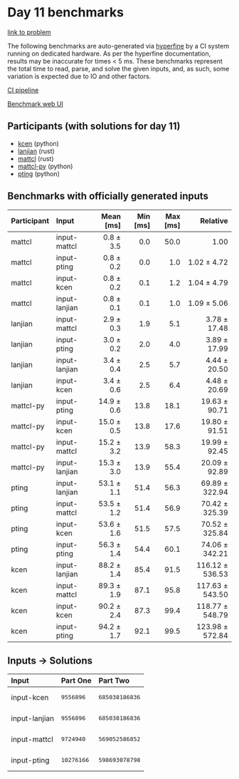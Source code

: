 # Day 11 benchmarks

[link to problem](https://adventofcode.com/2023/day/11)

The following benchmarks are auto-generated via
[hyperfine](https://github.com/sharkdp/hyperfine) by a CI system running on
dedicated hardware. As per the hyperfine documentation, results may be
inaccurate for times < 5 ms. These benchmarks represent the total time to read,
parse, and solve the given inputs, and, as such, some variation is expected due
to IO and other factors.

[CI pipeline](http://ci.papercode.net:8080/teams/main/pipelines/aoc2023)

[Benchmark web UI](https://aoc.ancalagon.black)


## Participants (with solutions for day 11)

- [kcen](https://github.com/kcen/aoc2023) (python)
- [lanjian](https://github.com/lanjian/aoc-2023) (rust)
- [mattcl](https://github.com/mattcl/aoc2023) (rust)
- [mattcl-py](https://github.com/mattcl/aoc2023-py) (python)
- [pting](https://github.com/pting/aoc2023) (python)


## Benchmarks with officially generated inputs

| Participant | Input | Mean [ms] | Min [ms] | Max [ms] | Relative |
|:---|:---|---:|---:|---:|---:|
| mattcl | input-mattcl | 0.8 ± 3.5 | 0.0 | 50.0 | 1.00 |
| mattcl | input-pting | 0.8 ± 0.2 | 0.0 | 1.0 | 1.02 ± 4.72 |
| mattcl | input-kcen | 0.8 ± 0.2 | 0.1 | 1.2 | 1.04 ± 4.79 |
| mattcl | input-lanjian | 0.8 ± 0.1 | 0.1 | 1.0 | 1.09 ± 5.06 |
| lanjian | input-mattcl | 2.9 ± 0.3 | 1.9 | 5.1 | 3.78 ± 17.48 |
| lanjian | input-pting | 3.0 ± 0.2 | 2.0 | 4.0 | 3.89 ± 17.99 |
| lanjian | input-lanjian | 3.4 ± 0.4 | 2.5 | 5.7 | 4.44 ± 20.50 |
| lanjian | input-kcen | 3.4 ± 0.6 | 2.5 | 6.4 | 4.48 ± 20.69 |
| mattcl-py | input-pting | 14.9 ± 0.6 | 13.8 | 18.1 | 19.63 ± 90.71 |
| mattcl-py | input-kcen | 15.0 ± 0.5 | 13.8 | 17.6 | 19.80 ± 91.51 |
| mattcl-py | input-mattcl | 15.2 ± 3.2 | 13.9 | 58.3 | 19.99 ± 92.45 |
| mattcl-py | input-lanjian | 15.3 ± 3.0 | 13.9 | 55.4 | 20.09 ± 92.89 |
| pting | input-lanjian | 53.1 ± 1.1 | 51.4 | 56.3 | 69.89 ± 322.94 |
| pting | input-mattcl | 53.5 ± 1.2 | 51.4 | 56.9 | 70.42 ± 325.39 |
| pting | input-kcen | 53.6 ± 1.6 | 51.5 | 57.5 | 70.52 ± 325.84 |
| pting | input-pting | 56.3 ± 1.4 | 54.4 | 60.1 | 74.06 ± 342.21 |
| kcen | input-lanjian | 88.2 ± 1.4 | 85.4 | 91.5 | 116.12 ± 536.53 |
| kcen | input-mattcl | 89.3 ± 1.9 | 87.1 | 95.8 | 117.63 ± 543.50 |
| kcen | input-kcen | 90.2 ± 2.4 | 87.3 | 99.4 | 118.77 ± 548.79 |
| kcen | input-pting | 94.2 ± 1.7 | 92.1 | 99.5 | 123.98 ± 572.84 |


## Inputs -> Solutions

| Input | Part One | Part Two |
|:---|:---|:---|
|input-kcen|<pre>9556896</pre>|<pre>685038186836</pre>|
|input-lanjian|<pre>9556896</pre>|<pre>685038186836</pre>|
|input-mattcl|<pre>9724940</pre>|<pre>569052586852</pre>|
|input-pting|<pre>10276166</pre>|<pre>598693078798</pre>|